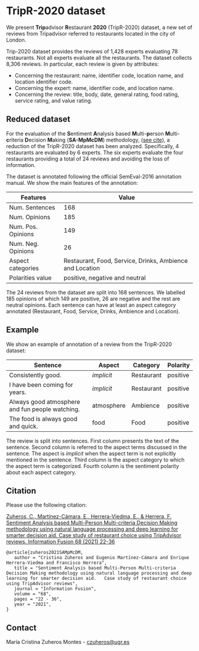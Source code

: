 # TripR-2020 dataset

We present **Trip**advisor **R**estaurant **2020** (TripR-2020) dataset, a new set of reviews from Tripadvisor referred to restaurants located in the city of London.

Trip-2020 dataset provides the reviews of 1,428 experts evaluating 78 restaurants. Not all experts evaluate all the restaurants. The dataset collects 8,306 reviews. In particular, each review is given by attributes:

- Concerning the restaurant: name, identifier code, location name, and location identifier code.
- Concerning the expert: name, identifier code, and location name.
- Concerning the review: title, body, date, general rating, food rating, service rating, and value rating.


## Reduced dataset
For the evaluation of the **S**entiment **A**nalysis based **M**ulti-**p**erson **M**ulti-**c**riteria **D**ecision **M**aking (**SA-MpMcDM**) methodology, ([see cite](#citation)), a reduction of the TripR-2020 dataset has been analyzed. Specifically, 4 restaurants are evaluated by 6 experts. The six experts evaluate the four restaurants providing a total of 24 reviews and avoiding the loss of information.

The dataset is annotated following the official SemEval-2016 annotation manual. We show the main features of the annotation:

| Features      | Value |
| ----------- | ----------- |
| Num. Sentences      | 168       |
| Num. Opinions   | 185        |
| Num. Pos. Opinions | 149 |
| Num. Neg. Opinions | 26 |
| Aspect categories | Restaurant, Food, Service, Drinks, Ambience and Location|
| Polarities value | positive, negative and neutral|

The 24 reviews from the dataset are split into 168 sentences. We labelled 185 opinions of which 149 are positive, 26 are negative and the rest are neutral opinions. Each sentence can have at least an aspect category annotated (Restaurant, Food, Service, Drinks, Ambience and Location).

## Example
We show an example of annotation of a review from the TripR-2020 dataset:

| Sentence  | Aspect | Category | Polarity |
| ----------- | ----------- | ----------- | ----------- |
| Consistently good.	| *implicit* 	| Restaurant	| positive |
| I have been coming for years.	| *implicit* 	| Restaurant	| positive |
| Always good atmosphere and fun people watching.	| atmosphere 	| Ambience	| positive |
| The food is always good and quick.	| food 	| Food	| positive |

The review is split into sentences. First column presents the text of the sentence. Second column is referred to the aspect terms discussed in the sentence. The aspect is *implicit* when the aspect term is not explicitly mentioned in the sentence. Third column is the aspect category to which the aspect term is categorized. Fourth column is the sentiment polarity about each aspect category.






## Citation
Please use the following citation:

[Zuheros, C., Martínez-Cámara, E., Herrera-Viedma, E., & Herrera, F. Sentiment Analysis based Multi-Person Multi-criteria Decision Making methodology using natural language processing and deep learning for smarter decision aid. Case study of restaurant choice using TripAdvisor reviews. Information Fusion 68 (2021) 22-36](https://doi.org/10.1016/j.inffus.2020.10.019)
```
@article{zuheros2021SAMpMcDM,
   author = "Cristina Zuheros and Eugenio Martínez-Cámara and Enrique Herrera-Viedma and Francisco Herrera",
   title = "Sentiment Analysis based Multi-Person Multi-criteria Decision Making methodology using natural language processing and deep learning for smarter decision aid.   Case study of restaurant choice using TripAdvisor reviews",
   journal = "Information Fusion",
   volume = "68",
   pages = "22 - 36",
   year = "2021",
}
```


## Contact
María Cristina Zuheros Montes - czuheros@ugr.es
